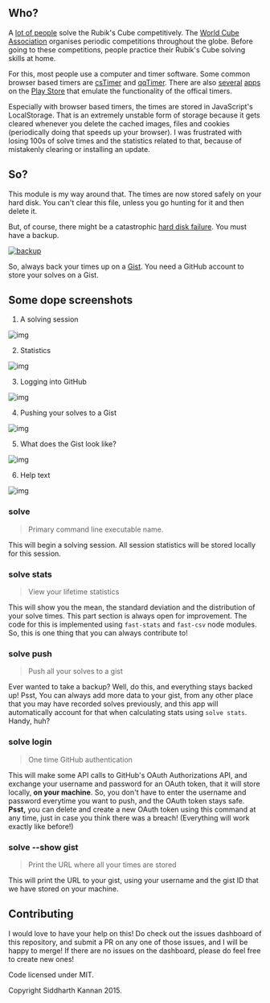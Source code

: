 ## Who?

A [lot of people](https://www.reddit.com/r/cubing/) solve the Rubik's Cube
competitively. The [World Cube
Association](https://www.worldcubeassociation.org/) organises periodic
competitions throughout the globe. Before going to these competitions, people
practice their Rubik's Cube solving skills at home.

For this, most people use a computer and timer software. Some common browser
based timers are [csTimer](http://cstimer.net/) and
[qqTimer](http://www.qqtimer.net/). There are also
[several](https://play.google.com/store/search?q=cubing%20timer&c=apps)
[apps](https://play.google.com/store/apps/details?id=com.avelsoft.cubetimer) on
the [Play
Store](https://play.google.com/store/apps/details?id=air.tw.url.omega.FingerTimer)
that emulate the functionality of the offical timers.

Especially with browser based timers, the times are stored in JavaScript's
LocalStorage. That is an extremely unstable form of storage because it gets
cleared whenever you delete the cached images, files and cookies (periodically
doing that speeds up your browser). I was frustrated with losing 100s of solve
times and the statistics related to that, because of mistakenly clearing or
installing an update.

## So?

This module is my way around that. The times are now stored safely on your hard
disk. You can't clear this file, unless you go hunting for it and then delete
it.

But, of course, there might be a catastrophic [hard disk
failure](https://en.wikipedia.org/wiki/Hard_disk_failure). You must have a
backup.

[![backup](./backup_batteries.png)](https://xkcd.com/1872/)

So, always back your times up on a [Gist](https://gist.github.com/). You need a
GitHub account to store your solves on a Gist.

## Some dope screenshots

1. A solving session

![img](solving-session.png)

2. Statistics

![img](statistics.png)

3. Logging into GitHub

![img](logging-in.png)

4. Pushing your solves to a Gist

![img](pushing-solves.png)

5. What does the Gist look like?

![img](gist-sample.png)

6. Help text

![img](help-text.png)

### solve

> Primary command line executable name.

This will begin a solving session. All session statistics will be stored locally for this session.

### solve stats

> View your lifetime statistics

This will show you the mean, the standard deviation and the distribution of your solve times.
This part section is always open for improvement. The code for this is implemented using
`fast-stats` and `fast-csv` node modules. So, this is one thing that you can always contribute to!

### solve push

> Push all your solves to a gist

Ever wanted to take a backup? Well, do this, and everything stays backed up!
Psst, You can always add more data to your gist, from any other place that you may
have recorded solves previously, and this app will automatically account for that when
calculating stats using `solve stats`. Handy, huh?

### solve login

> One time GitHub authentication

This will make some API calls to GitHub's OAuth Authorizations API, and exchange your username and
password for an OAuth token, that it will store locally, **on your machine**. So, you don't have to enter
the username and password everytime you want to push, and the OAuth token stays safe.
**Psst,** you can delete and create a new OAuth token using this command at any time, just in case you think
there was a breach! (Everything will work exactly like before!)

### solve --show gist

> Print the URL where all your times are stored

This will print the URL to your gist, using your username and the gist ID that we have stored on
your machine.

## Contributing

I would love to have your help on this! Do check out the issues dashboard of this repository,
and submit a PR on any one of those issues, and I will be happy to merge! If there are no issues
on the dashboard, please do feel free to create new ones!

Code licensed under MIT.

Copyright Siddharth Kannan 2015.
